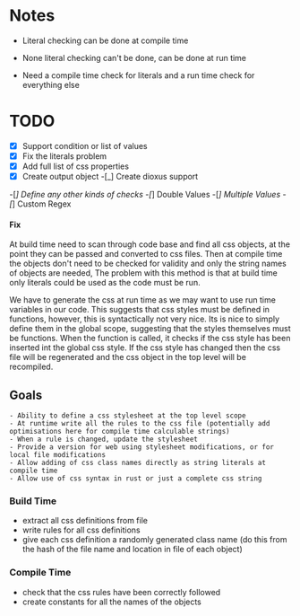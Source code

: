 # Notes

- Literal checking can be done at compile time
- None literal checking can't be done, can be done at run time



- Need a compile time check for literals and a run time check for everything else


# TODO

-[x] Support condition or list of values
-[x] Fix the literals problem
-[x] Add full list of css properties
-[x] Create output object
-[_] Create dioxus support

-[_] Define any other kinds of checks
-[_] Double Values
-[_] Multiple Values
-[_] Custom Regex




#### Fix

At build time need to scan through code base and find all css objects, at the point they can be passed and converted to css files.
Then at compile time the objects don't need to be checked for validity and only the string names of objects are needed,
The problem with this method is that at build time only literals could be used as the code must be run.

We have to generate the css at run time as we may want to use run time variables in our code.
This suggests that css styles must be defined in functions, however, this is syntactically not very nice. Its is nice to simply define them in the global scope, suggesting that the styles themselves must be functions. When the function is called, it checks if the css style has been inserted int the global css style. If the css style has changed then the css file will be regenerated and the css object in the top level will be recompiled.

## Goals
    - Ability to define a css stylesheet at the top level scope
    - At runtime write all the rules to the css file (potentially add optimisations here for compile time calculable strings)
    - When a rule is changed, update the stylesheet
    - Provide a version for web using stylesheet modifications, or for local file modifications
    - Allow adding of css class names directly as string literals at compile time
    - Allow use of css syntax in rust or just a complete css string




### Build Time
- extract all css definitions from file
- write rules for all css definitions
- give each css definition a randomly generated class name (do this from the hash of the file name and location in file of each object)

### Compile Time
- check that the css rules have been correctly followed
- create constants for all the names of the objects
